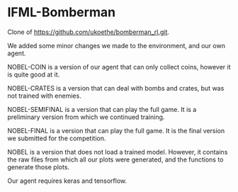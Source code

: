 # IFML-Bomberman

Clone of https://github.com/ukoethe/bomberman_rl.git.

We added some minor changes we made to the environment, and our own agent.

NOBEL-COIN is a version of our agent that can only collect coins, however it is quite good at it.

NOBEL-CRATES is a version that can deal with bombs and crates, but was not trained with enemies.

NOBEL-SEMIFINAL is a version that can play the full game. It is a preliminary version from which we continued training.

NOBEL-FINAL is a version that can play the full game. It is the final version we submitted for the competition.

NOBEL is a version that does not load a trained model. However, it contains the raw files from which all our plots were generated, and the functions to generate those plots.

Our agent requires keras and tensorflow.
